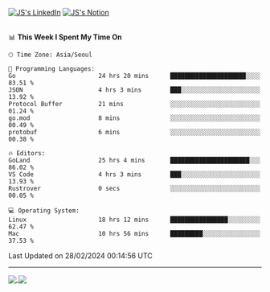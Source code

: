 
[![JS's LinkedIn](https://img.shields.io/badge/LinkedIn-blue?style=for-the-badge&logo=linkedin)](https://www.linkedin.com/in/jaeseung-lee-5a2a32139/) 
[![JS's Notion](https://img.shields.io/badge/Notion-black?style=for-the-badge&logo=notion)](https://bit.ly/ljswiki1) <br><br>
<!-- ![JS's GitHub stats](https://github-readme-stats-lemon-five.vercel.app/api?username=tkxkd0159&hide=contribs,prs,stars,issues&show_icons=true&theme=react&include_all_commits=true)   -->
<!-- ![Top Langs](https://github-readme-stats-lemon-five.vercel.app/api/top-langs/?username=tkxkd0159&layout=compact&hide=jupyter%20notebook,scss,html,css&langs_count=10)  -->


<!--START_SECTION:waka-->
📊 **This Week I Spent My Time On** 

```text
🕑︎ Time Zone: Asia/Seoul

💬 Programming Languages: 
Go                       24 hrs 20 mins      █████████████████████░░░░   83.51 % 
JSON                     4 hrs 3 mins        ███░░░░░░░░░░░░░░░░░░░░░░   13.92 % 
Protocol Buffer          21 mins             ░░░░░░░░░░░░░░░░░░░░░░░░░   01.24 % 
go.mod                   8 mins              ░░░░░░░░░░░░░░░░░░░░░░░░░   00.49 % 
protobuf                 6 mins              ░░░░░░░░░░░░░░░░░░░░░░░░░   00.38 % 

🔥 Editors: 
GoLand                   25 hrs 4 mins       ██████████████████████░░░   86.02 % 
VS Code                  4 hrs 3 mins        ███░░░░░░░░░░░░░░░░░░░░░░   13.93 % 
Rustrover                0 secs              ░░░░░░░░░░░░░░░░░░░░░░░░░   00.05 % 

💻 Operating System: 
Linux                    18 hrs 12 mins      ████████████████░░░░░░░░░   62.47 % 
Mac                      10 hrs 56 mins      █████████░░░░░░░░░░░░░░░░   37.53 % 
```


 Last Updated on 28/02/2024 00:14:56 UTC
<!--END_SECTION:waka-->

---
<a href="https://github.com/tkxkd0159/dsalgo">
  <img align="center" src="https://github-readme-stats-lemon-five.vercel.app/api/pin/?username=tkxkd0159&repo=dsalgo&theme=react" />
</a>
<a href="https://github.com/tkxkd0159/books">
  <img align="center" src="https://github-readme-stats-lemon-five.vercel.app/api/pin/?username=tkxkd0159&repo=books&theme=react" />
</a>

<!---
- 🔭 I’m currently working on ...
- 🌱 I’m currently learning blockchain and distributed network
- 👯 I’m looking to collaborate on ...
- 🤔 I’m looking for help with ...
- 💬 Ask me about ...
- 📫 How to reach me: ...
- 😄 Pronouns: ...
- ⚡ Fun fact: ...
-->
